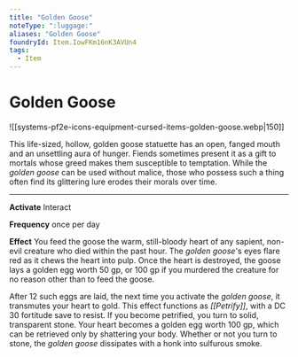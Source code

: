 ```yaml
---
title: "Golden Goose"
noteType: ":luggage:"
aliases: "Golden Goose"
foundryId: Item.IowFKm16nK3AVUn4
tags:
  - Item
---
```


# Golden Goose
![[systems-pf2e-icons-equipment-cursed-items-golden-goose.webp|150]]

This life-sized, hollow, golden goose statuette has an open, fanged mouth and an unsettling aura of hunger. Fiends sometimes present it as a gift to mortals whose greed makes them susceptible to temptation. While the _golden goose_ can be used without malice, those who possess such a thing often find its glittering lure erodes their morals over time.

* * *

**Activate** Interact

**Frequency** once per day

**Effect** You feed the goose the warm, still-bloody heart of any sapient, non-evil creature who died within the past hour. The _golden goose_'s eyes flare red as it chews the heart into pulp. Once the heart is destroyed, the goose lays a golden egg worth 50 gp, or 100 gp if you murdered the creature for no reason other than to feed the goose.

After 12 such eggs are laid, the next time you activate the _golden goose_, it transmutes your heart to gold. This effect functions as _[[Petrify]]_, with a DC 30 fortitude save to resist. If you become petrified, you turn to solid, transparent stone. Your heart becomes a golden egg worth 100 gp, which can be retrieved only by shattering your body. Whether or not you turn to stone, the _golden goose_ dissipates with a honk into sulfurous smoke.
